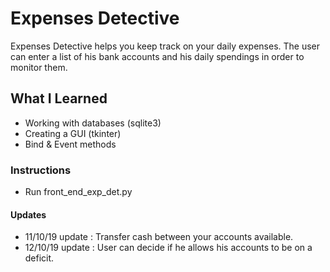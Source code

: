 # Expenses Detective

   Expenses Detective helps you keep track on your daily expenses.
   The user can enter a list of his bank accounts and his daily spendings in order to monitor them. 
   
## What I Learned 

  - Working with databases (sqlite3)
  - Creating a GUI (tkinter)
  - Bind & Event methods
  
###  Instructions
  - Run front_end_exp_det.py

#### Updates

  - 11/10/19 update : Transfer cash between your accounts available.
  - 12/10/19 update : User can decide if he allows his accounts to be on a deficit.

